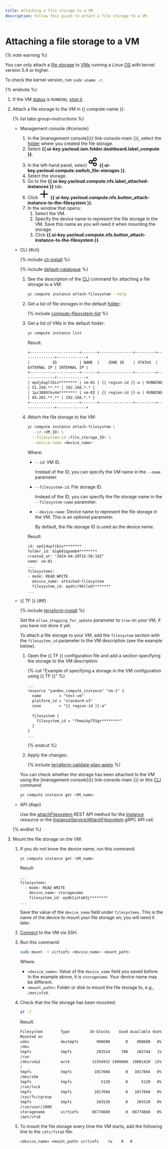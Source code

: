```yaml
---
title: Attaching a file storage to a VM
description: Follow this guide to attach a file storage to a VM.
---
```


# Attaching a file storage to a VM

{% note warning %}

You can only attach a [file storage](../../concepts/filesystem.md) to [VMs](../../concepts/vm.md) running a Linux [OS](../../concepts/filesystem.md#os) with kernel version 5.4 or higher.

To check the kernel version, run `sudo uname -r`.

{% endnote %}

1. If the VM [status](../../concepts/vm-statuses.md) is `RUNNING`, [stop it](../vm-control/vm-stop-and-start.md#stop).
1. Attach a file storage to the VM in {{ compute-name }}:

   {% list tabs group=instructions %}

   - Management console {#console}

     1. In the [management console]({{ link-console-main }}), select the [folder](../../../resource-manager/concepts/resources-hierarchy.md#folder) where you created the file storage.
     1. Select **{{ ui-key.yacloud.iam.folder.dashboard.label_compute }}**.
     1. In the left-hand panel, select ![image](../../../_assets/console-icons/nodes-right.svg) **{{ ui-key.yacloud.compute.switch_file-storages }}**.
     1. Select the storage.
     1. Go to the **{{ ui-key.yacloud.compute.nfs.label_attached-instances }}** tab.
     1. Click ![image](../../../_assets/console-icons/plus.svg) **{{ ui-key.yacloud.compute.nfs.button_attach-instance-to-the-filesystem }}**.
     1. In the window that opens:
        1. Select the VM.
        1. Specify the device name to represent the file storage in the VM. Save this name as you will need it when mounting the storage.
        1. Click **{{ ui-key.yacloud.compute.nfs.button_attach-instance-to-the-filesystem }}**.

   - CLI {#cli}

     {% include [cli-install](../../../_includes/cli-install.md) %}

     {% include [default-catalogue](../../../_includes/default-catalogue.md) %}

     1. See the description of the [CLI](../../../cli/) command for attaching a file storage to a VM:

        ```bash
        yc compute instance attach-filesystem --help
        ```

     1. Get a list of file storages in the default [folder](../../../resource-manager/concepts/resources-hierarchy.md#folder):

        {% include [compute-filesystem-list](../../_includes_service/compute-filesystem-list.md) %}

     1. Get a list of VMs in the default folder:

        ```bash
        yc compute instance list
        ```

        Result:

        ```text
        +----------------------+-------+---------------+---------+--------------+-------------+
        |          ID          | NAME  |    ZONE ID    | STATUS  |  EXTERNAL IP | INTERNAL IP |
        +----------------------+-------+---------------+---------+--------------+-------------+
        | epdj4upltbiv******** | vm-01 | {{ region-id }}-a | RUNNING | 51.250.**.** | 192.168.*.* |
        | 1pc3088tkv4m******** | vm-02 | {{ region-id }}-a | RUNNING | 84.201.**.** | 192.168.*.* |
        +----------------------+-------+---------------+---------+--------------+-------------+
        ```

     1. Attach the file storage to the VM:

        ```bash
        yc compute instance attach-filesystem \
          --id <VM_ID> \
          --filesystem-id <file_storage_ID> \
          --device-name <device_name>
        ```

        Where:
        * `--id`: VM ID.

          Instead of the ID, you can specify the VM name in the `--name` parameter.

        * `--filesystem-id`: File storage ID.

          Instead of the ID, you can specify the file storage name in the `--filesystem-name` parameter.

        * `--device-name`: Device name to represent the file storage in the VM. This is an optional parameter.

          By default, the file storage ID is used as the device name.

        Result:

        ```text
        id: epdj4upltbiv********
        folder_id: b1g681qpemb4********
        created_at: "2024-04-29T15:50:19Z"
        name: vm-01
        ...
        filesystems:
        - mode: READ_WRITE
          device_name: attached-filesystem
          filesystem_id: epdtcr9blled********
        ...
        ```

   - {{ TF }} {#tf}

     {% include [terraform-install](../../../_includes/terraform-install.md) %}

     Set the `allow_stopping_for_update` parameter to `true` on your VM, if you have not done it yet.

     To attach a file storage to your VM, add the `filesystem` section with the `filesystem_id` parameter to the VM description (see the example below).
     1. Open the {{ TF }} configuration file and add a section specifying the storage to the VM description:

        {% cut "Example of specifying a storage in the VM configuration using {{ TF }}" %}

        ```hcl
        ...
        resource "yandex_compute_instance" "vm-1" {
          name        = "test-vm"
          platform_id = "standard-v3"
          zone        = "{{ region-id }}-a"

          filesystem {
            filesystem_id = "fhmaikp755gr********"
          }
        }
        ...
        ```

        {% endcut %}

     1. Apply the changes:

        {% include [terraform-validate-plan-apply](../../../_tutorials/_tutorials_includes/terraform-validate-plan-apply.md) %}

     You can check whether the storage has been attached to the VM using the [management console]({{ link-console-main }}) or this [CLI](../../../cli/) command:

     ```bash
     yc compute instance get <VM_name>
     ```

   - API {#api}

     Use the [attachFilesystem](../../api-ref/Instance/attachFilesystem.md) REST API method for the [Instance](../../api-ref/Instance/index.md) resource or the [InstanceService/AttachFilesystem](../../api-ref/grpc/Instance/attachFilesystem.md) gRPC API call.

   {% endlist %}

1. Mount the file storage on the VM:
   1. If you do not know the device name, run this command:

      ```bash
      yc compute instance get <VM_name>
      ```

      Result:

      ```text
      ...
      filesystems:
        - mode: READ_WRITE
          device_name: storagename
          filesystem_id: epdb1jata63j********
      ...
      ```

      Save the value of the `device_name` field under `filesystems`. This is the name of the device to mount your file storage on; you will need it later.
   1. [Connect](../vm-connect/ssh.md) to the VM via SSH.
   1. Run this command:

      ```bash
      sudo mount -t virtiofs <device_name> <mount_path>
      ```

      Where:
      * `<device_name>`: Value of the `device_name` field you saved before. In the example above, it is `storagename`. Your device name may be different.
      * `<mount_path>`: Folder or disk to mount the file storage to, e.g., `/mnt/vfs0`.
   1. Check that the file storage has been mounted:

      ```bash
      df -T
      ```

      Result:

      ```text
      Filesystem        Type         1K-blocks    Used Available Use% Mounted on
      udev              devtmpfs        988600       0    988600   0% /dev
      tmpfs             tmpfs           203524     780    202744   1% /run
      /dev/vda2         ext4          13354932 1909060  10861420  15% /
      tmpfs             tmpfs          1017604       0   1017604   0% /dev/shm
      tmpfs             tmpfs             5120       0      5120   0% /run/lock
      tmpfs             tmpfs          1017604       0   1017604   0% /sys/fs/cgroup
      tmpfs             tmpfs           203520       0    203520   0% /run/user/1000
      storagename       virtiofs      66774660       0  66774660   0% /mnt/vfs0
      ```

   1. To mount the file storage every time the VM starts, add the following line to the `/etc/fstab` file:

      ```text
      <device_name> <mount_path> virtiofs    rw    0   0
      ```